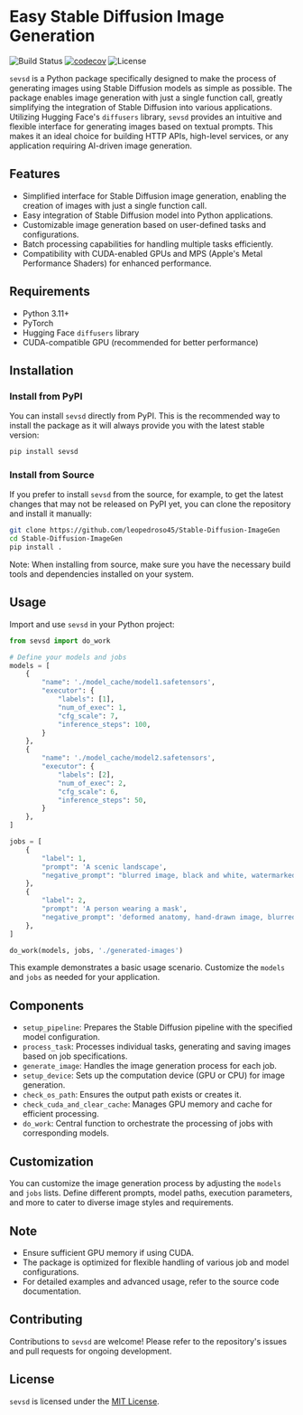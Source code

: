# Easy Stable Diffusion Image Generation

![Build Status](https://github.com/leopedroso45/Stable-Diffusion-ImageGen/actions/workflows/python-package.yml/badge.svg)
[![codecov](https://codecov.io/gh/leopedroso45/Stable-Diffusion-ImageGen/branch/main/graph/badge.svg?token=YOUR_TOKEN)](https://codecov.io/gh/leopedroso45/Stable-Diffusion-ImageGen)
![License](https://img.shields.io/github/license/leopedroso45/Stable-Diffusion-ImageGen)

`sevsd` is a Python package specifically designed to make the process of generating images using Stable Diffusion models as simple as possible. The package enables image generation with just a single function call, greatly simplifying the integration of Stable Diffusion into various applications. Utilizing Hugging Face's `diffusers` library, `sevsd` provides an intuitive and flexible interface for generating images based on textual prompts. This makes it an ideal choice for building HTTP APIs, high-level services, or any application requiring AI-driven image generation.

## Features

- Simplified interface for Stable Diffusion image generation, enabling the creation of images with just a single function call.
- Easy integration of Stable Diffusion model into Python applications.
- Customizable image generation based on user-defined tasks and configurations.
- Batch processing capabilities for handling multiple tasks efficiently.
- Compatibility with CUDA-enabled GPUs and MPS (Apple's Metal Performance Shaders) for enhanced performance.

## Requirements

- Python 3.11+
- PyTorch
- Hugging Face `diffusers` library
- CUDA-compatible GPU (recommended for better performance)

## Installation

### Install from PyPI

You can install `sevsd` directly from PyPI. This is the recommended way to install the package as it will always provide you with the latest stable version:

```bash
pip install sevsd
```

### Install from Source

If you prefer to install `sevsd` from the source, for example, to get the latest changes that may not be released on PyPI yet, you can clone the repository and install it manually:

```bash
git clone https://github.com/leopedroso45/Stable-Diffusion-ImageGen
cd Stable-Diffusion-ImageGen
pip install .
```

Note: When installing from source, make sure you have the necessary build tools and dependencies installed on your system.

## Usage

Import and use `sevsd` in your Python project:

```python
from sevsd import do_work

# Define your models and jobs
models = [
    {
        "name": './model_cache/model1.safetensors',
        "executor": {
            "labels": [1],
            "num_of_exec": 1,
            "cfg_scale": 7,
            "inference_steps": 100,
        }
    },
    {
        "name": './model_cache/model2.safetensors',
        "executor": {
            "labels": [2],
            "num_of_exec": 2,
            "cfg_scale": 6,
            "inference_steps": 50,
        }
    },
]

jobs = [
    {
        "label": 1,
        "prompt": 'A scenic landscape',
        "negative_prompt": "blurred image, black and white, watermarked image",
    },
    {
        "label": 2,
        "prompt": 'A person wearing a mask',
        "negative_prompt": 'deformed anatomy, hand-drawn image, blurred image',
    },
]

do_work(models, jobs, './generated-images')
```

This example demonstrates a basic usage scenario. Customize the `models` and `jobs` as needed for your application.

## Components

- `setup_pipeline`: Prepares the Stable Diffusion pipeline with the specified model configuration.
- `process_task`: Processes individual tasks, generating and saving images based on job specifications.
- `generate_image`: Handles the image generation process for each job.
- `setup_device`: Sets up the computation device (GPU or CPU) for image generation.
- `check_os_path`: Ensures the output path exists or creates it.
- `check_cuda_and_clear_cache`: Manages GPU memory and cache for efficient processing.
- `do_work`: Central function to orchestrate the processing of jobs with corresponding models.

## Customization

You can customize the image generation process by adjusting the `models` and `jobs` lists. Define different prompts, model paths, execution parameters, and more to cater to diverse image styles and requirements.

## Note

- Ensure sufficient GPU memory if using CUDA.
- The package is optimized for flexible handling of various job and model configurations.
- For detailed examples and advanced usage, refer to the source code documentation.

## Contributing

Contributions to `sevsd` are welcome! Please refer to the repository's issues and pull requests for ongoing development.

## License

`sevsd` is licensed under the [MIT License](LICENSE).
